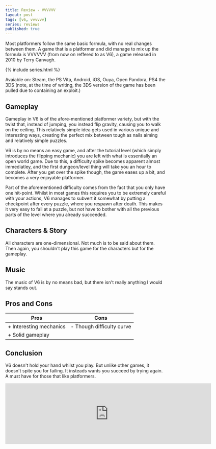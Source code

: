 ```yaml
---
title: Review - VVVVVV
layout: post
tags: [v6, vvvvvv]
series: reviews
published: true
---
```


Most platformers follow the same basic formula, with no real changes between them. A game that is a platformer and did manage to mix up the formula is VVVVVV (from now on reffered to as V6), a game released in 2010 by Terry Canvagh.

{% include series.html %}

Avaiable on:
Steam, the PS Vita, Android, iOS, Ouya, Open Pandora, PS4 the 3DS (note, at the time of writing, the 3DS version of the game has been pulled due to containing an exploit.)

## Gameplay
Gameplay in V6 is of the afore-mentioned platformer variety, but with the twist that, instead of jumping, you instead flip gravity, causing you to walk on the ceiling. This relatively simple idea gets used in various unique and interesting ways, creating the perfect mix between tough as nails aiming and relatively simple puzzles.

V6 is by no means an easy game, and after the tutorial level (which simply introduces the flipping mechanic) you are left with what is essentially an open world game. Due to this, a difficulty spike becomes apparent almost immediatley, and the first dungeon/level thing will take you an hour to complete. After you get over the spike though, the game eases up a bit, and becomes a very enjoyable platformer.

Part of the aforementioned difficulty comes from the fact that you only have one hit-point. Whilst in most games this requires you to be extremely careful with your actions, V6 manages to subvert it somewhat by putting a checkpoint after every puzzle, where you respawn after death. This makes it very easy to fail at a puzzle, but not have to bother with all the previous parts of the level where you already succeeded.

## Characters & Story
All characters are one-dimensional. Not much is to be said about them. Then again, you shouldn't play this game for the characters but for the gameplay.

## Music
The music of V6 is by no means bad, but there isn't really anything I would say stands out.

## Pros and Cons
| Pros                     |  Cons                     |
| ------------------------ | ------------------------- |
| + Interesting mechanics  | - Though difficulty curve |
| + Solid gameplay         |                           |

## Conclusion
V6 doesn't hold your hand whilst you play. But unlike other games, it doesn't spite you for failing. It insteads wants you succeed by trying again. A must have for those that like platformers.

<iframe src="http://store.steampowered.com/widget/70300/" frameborder="0" width="646" height="190"></iframe>
